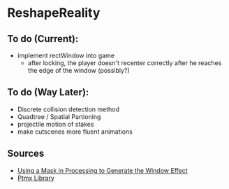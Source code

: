  # ReshapeReality

## To do (Current):
- implement rectWindow into game
	- after locking, the player doesn't recenter correctly after he reaches the edge of the window (possibly?)

## To do (Way Later):
- Discrete collision detection method
- Quadtree / Spatial Partioning
- projectile motion of stakes
- make cutscenes more fluent animations

## Sources
- [Using a Mask in Processing to Generate the Window Effect](https://stackoverflow.com/questions/21534545/draw-opposite-of-shape-in-papplet)
- [Ptmx Library](https://github.com/linux-man/ptmx)
